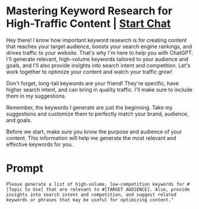 

# Mastering Keyword Research for High-Traffic Content | [Start Chat](https://gptcall.net/chat.html?data=%7B%22contact%22%3A%7B%22id%22%3A%2270f99129-b218-4e25-8765-452116dd8377%22%2C%22flow%22%3Atrue%7D%7D)
Hey there! I know how important keyword research is for creating content that reaches your target audience, boosts your search engine rankings, and drives traffic to your website. That's why I'm here to help you with ChatGPT. I'll generate relevant, high-volume keywords tailored to your audience and goals, and I'll also provide insights into search intent and competition. Let's work together to optimize your content and watch your traffic grow!



Don't forget, long-tail keywords are your friend! They're specific, have higher search intent, and can bring in quality traffic. I'll make sure to include them in my suggestions.



Remember, the keywords I generate are just the beginning. Take my suggestions and customize them to perfectly match your brand, audience, and goals.



Before we start, make sure you know the purpose and audience of your content. This information will help me generate the most relevant and effective keywords for you.

# Prompt

```
Please generate a list of high-volume, low-competition keywords for #[Topic to Use] that are relevant to #[TARGET AUDIENCE]. Also, provide insights into search intent and competition, and suggest related keywords or phrases that may be useful for optimizing content."
```





